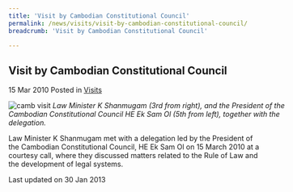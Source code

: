 ```yaml
---
title: 'Visit by Cambodian Constitutional Council'
permalink: /news/visits/visit-by-cambodian-constitutional-council/
breadcrumb: 'Visit by Cambodian Constitutional Council'

---
```



<style>
.image {width: 600px;}
.image img {max-width: 100%;}
</style>

Visit by Cambodian Constitutional Council
---

15 Mar 2010 Posted in [Visits](/news/visits/)

<div class="image">
  <img src="/images/courtesy-call-15-mar-1.jpg" alt="camb visit" title="camb visit">
  <i>Law Minister K Shanmugam (3rd from right), and the President of the Cambodian Constitutional Council HE Ek Sam Ol (5th from left), together with the delegation.</i>
</div>

Law Minister K Shanmugam met with a delegation led by the President of the Cambodian Constitutional Council, HE Ek Sam Ol on 15 March 2010 at a courtesy call, where they discussed matters related to the Rule of Law and the development of legal systems.

<p class="right-side-updated">Last updated on 30 Jan 2013</p>
